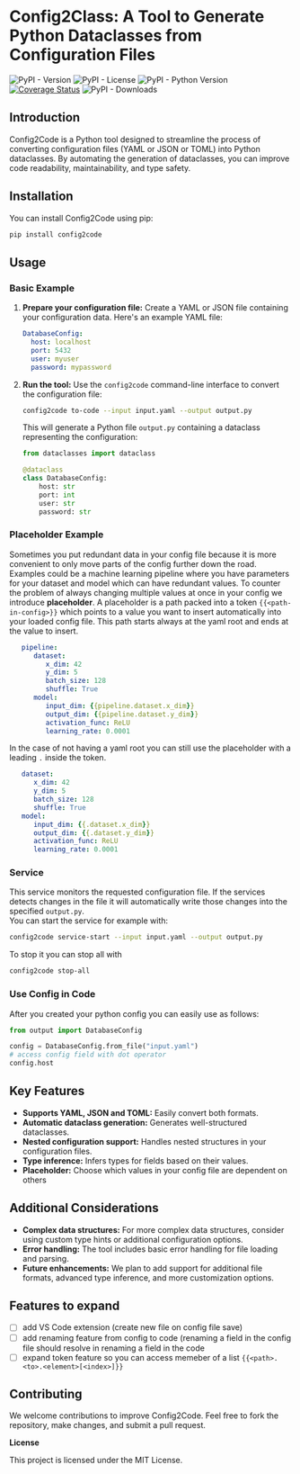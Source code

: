 # Config2Class: A Tool to Generate Python Dataclasses from Configuration Files

![PyPI - Version](https://img.shields.io/pypi/v/config2class) ![PyPI - License](https://img.shields.io/pypi/l/config2class) ![PyPI - Python Version](https://img.shields.io/pypi/pyversions/config2class) [![Coverage Status](https://coveralls.io/repos/github/RobinU434/Config2Class/badge.svg)](https://coveralls.io/github/RobinU434/Config2Class) ![PyPI - Downloads](https://img.shields.io/pypi/dm/config2class)
   

## Introduction

Config2Code is a Python tool designed to streamline the process of converting configuration files (YAML or JSON or TOML) into Python dataclasses. By automating the generation of dataclasses, you can improve code readability, maintainability, and type safety.

## Installation

You can install Config2Code using pip:

```bash
pip install config2code
```

## Usage

### Basic Example

1. **Prepare your configuration file:**
   Create a YAML or JSON file containing your configuration data. Here's an example YAML file:

   ```yaml
   DatabaseConfig:
     host: localhost
     port: 5432
     user: myuser
     password: mypassword
   ```

2. **Run the tool:**
   Use the `config2code` command-line interface to convert the configuration file:

   ```bash
   config2code to-code --input input.yaml --output output.py
   ```

   This will generate a Python file `output.py` containing a dataclass representing the configuration:

   ```python
   from dataclasses import dataclass

   @dataclass
   class DatabaseConfig:
       host: str
       port: int
       user: str
       password: str
   ```

### Placeholder Example

Sometimes you put redundant data in your config file because it is more convenient to only move parts of the config further down the road. Examples could be a machine learning pipeline where you have parameters for your dataset and model which can have redundant values. To counter the problem of always changing multiple values at once in your config we introduce **placeholder**.  A placeholder is a path packed into a token `{{<path-in-config>}}` which points to a value you want to insert automatically into your loaded config file. This path starts always at the yaml root and ends at the value to insert. 

```yaml
   pipeline:
      dataset: 
         x_dim: 42
         y_dim: 5
         batch_size: 128
         shuffle: True
      model:
         input_dim: {{pipeline.dataset.x_dim}}
         output_dim: {{pipeline.dataset.y_dim}}
         activation_func: ReLU
         learning_rate: 0.0001
```

In the case of not having a yaml root you can still use the placeholder with a leading `.` inside the token. 


```yaml
   dataset: 
      x_dim: 42
      y_dim: 5
      batch_size: 128
      shuffle: True
   model:
      input_dim: {{.dataset.x_dim}}
      output_dim: {{.dataset.y_dim}}
      activation_func: ReLU
      learning_rate: 0.0001
```



### Service
This service monitors the requested configuration file. If the services detects changes in the file it will automatically write those changes into the specified `output.py`.  
You can start the service for example with: 

```bash
config2code service-start --input input.yaml --output output.py
```

To stop it you can stop all with 

```bash
config2code stop-all
```

### Use Config in Code

After you created your python config you can easily use as follows:
```python
from output import DatabaseConfig

config = DatabaseConfig.from_file("input.yaml")
# access config field with dot operator
config.host
```

## Key Features

* **Supports YAML, JSON and TOML:** Easily convert both formats.
* **Automatic dataclass generation:** Generates well-structured dataclasses.
* **Nested configuration support:** Handles nested structures in your configuration files.
* **Type inference:** Infers types for fields based on their values.
* **Placeholder:** Choose which values in your config file are dependent on others

## Additional Considerations

* **Complex data structures:** For more complex data structures, consider using custom type hints or additional configuration options.
* **Error handling:** The tool includes basic error handling for file loading and parsing.
* **Future enhancements:** We plan to add support for additional file formats, advanced type inference, and more customization options.

## Features to expand

* [ ] add VS Code extension (create new file on config file save)
* [ ] add renaming feature from config to code (renaming a field in the config file should resolve in renaming a field in the code
* [ ] expand token feature so you can access memeber of a list `{{<path>.<to>.<element>[<index>]}}`

## Contributing

We welcome contributions to improve Config2Code. Feel free to fork the repository, make changes, and submit a pull request.

**License**

This project is licensed under the MIT License.

